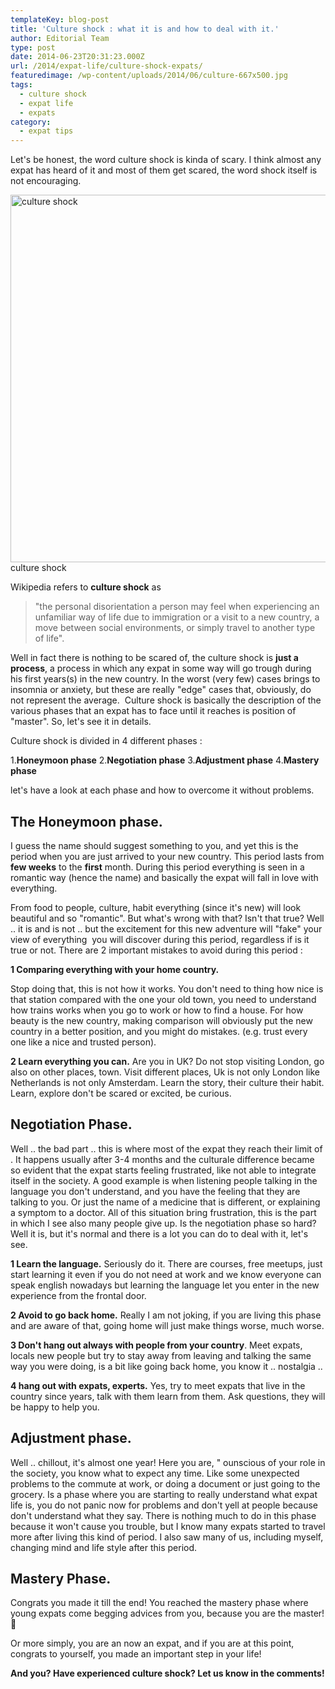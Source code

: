 ```yaml
---
templateKey: blog-post
title: 'Culture shock : what it is and how to deal with it.'
author: Editorial Team
type: post
date: 2014-06-23T20:31:23.000Z
url: /2014/expat-life/culture-shock-expats/
featuredimage: /wp-content/uploads/2014/06/culture-667x500.jpg
tags:
  - culture shock
  - expat life
  - expats
category:
  - expat tips
---
```


<span >Let's be honest, the word culture shock is kinda of scary. I think almost any expat has heard of it and most of them get scared, the word shock itself is not encouraging.<!--more-->

<a href="/img/uploads/2014/06/culture.jpg"><img alt="culture shock" src="/img/uploads/2014/06/culture-1024x768.jpg" width="785" height="588" srcset="/img/uploads/2014/06/culture-1024x768.jpg 1024w, /img/uploads/2014/06/culture-300x225.jpg 300w, /img/uploads/2014/06/culture-768x576.jpg 768w, /img/uploads/2014/06/culture-667x500.jpg 667w, /img/uploads/2014/06/culture-800x600.jpg 800w, /img/uploads/2014/06/culture.jpg 1200w" sizes="(max-width: 785px) 100vw, 785px" /></a>
culture shock

Wikipedia refers to **culture shock** as

> "the personal disorientation a person may feel when experiencing an unfamiliar way of life due to immigration or a visit to a new country, a move between social environments, or simply travel to another type of life".

Well in fact there is nothing to be scared of, the culture shock is **just a process**, a process in which any expat in some way will go trough during his first years(s) in the new country. In the worst (very few) cases brings to insomnia or anxiety, but these are really "edge" cases that, obviously, do not represent the average.  Culture shock is basically the description of the various phases that an expat has to face until it reaches is position of "master". So, let's see it in details.

Culture shock is divided in 4 different phases :

1.**Honeymoon phase** 2.**Negotiation phase** 3.**Adjustment phase** 4.**Mastery phase**

let's have a look at each phase and how to overcome it without problems.

## The Honeymoon phase.

I guess the name should suggest something to you, and yet this is the period when you are just arrived to your new country. This period lasts from **few weeks** to the **first** month. During this period everything is seen in a romantic way (hence the name) and basically the expat will fall in love with everything.

From food to people, culture, habit everything (since it's new) will look beautiful and so "romantic". But what's wrong with that? Isn't that true? Well .. it is and is not .. but the excitement for this new adventure will "fake" your view of everything  you will discover during this period, regardless if is it true or not. There are 2 important mistakes to avoid during this period :

**1 Comparing everything with your home country.**

Stop doing that, this is not how it works. You don't need to thing how nice is that station compared with the one your old town, you need to understand how trains works when you go to work or how to find a house. For how beauty is the new country, making comparison will obviously put the new country in a better position, and you might do mistakes. (e.g. trust every one like a nice and trusted person).

**2 Learn everything you can.** Are you in UK? Do not stop visiting London, go also on other places, town. Visit different places, Uk is not only London like Netherlands is not only Amsterdam. Learn the story, their culture their habit. Learn, explore don't be scared or excited, be curious.

## Negotiation Phase.

Well .. the bad part .. this is where most of the expat they reach their limit of . It happens usually after 3-4 months and the culturale difference became so evident that the expat starts feeling frustrated, like not able to integrate itself in the society. A good example is when listening people talking in the language you don't understand, and you have the feeling that they are talking to you. Or just the name of a medicine that is different, or explaining a symptom to a doctor. All of this situation bring frustration, this is the part in which I see also many people give up. Is the negotiation phase so hard? Well it is, but it's normal and there is a lot you can do to deal with it, let's see.

**1 Learn the language.** Seriously do it. There are courses, free meetups, just start learning it even if you do not need at work and we know everyone can speak english nowadays but learning the language let you enter in the new experience from the frontal door.

**2 Avoid to go back home.** Really I am not joking, if you are living this phase and are aware of that, going home will just make things worse, much worse.

**3 Don't hang out always with people from your country**. Meet expats, locals new people but try to stay away from leaving and talking the same way you were doing, is a bit like going back home, you know it .. nostalgia ..

**4 hang out with expats, experts.** Yes, try to meet expats that live in the country since years, talk with them learn from them. Ask questions, they will be happy to help you.

## Adjustment phase.

Well .. chillout, it's almost one year! Here you are, " ounscious of your role in the society, you know what to expect any time. Like some unexpected problems to the commute at work, or doing a document or just going to the grocery. Is a phase where you are starting to really understand what expat life is, you do not panic now for problems and don't yell at people because don't understand what they say. There is nothing much to do in this phase because it won't cause you trouble, but I know many expats started to travel more after living this kind of period. I also saw many of us, including myself, changing mind and life style after this period.

## Mastery Phase.

Congrats you made it till the end! You reached the mastery phase where young expats come begging advices from you, because you are the master! 🙂

Or more simply, you are an now an expat, and if you are at this point, congrats to yourself, you made an important step in your life!

**And you? Have experienced culture shock? Let us know in the comments!**
